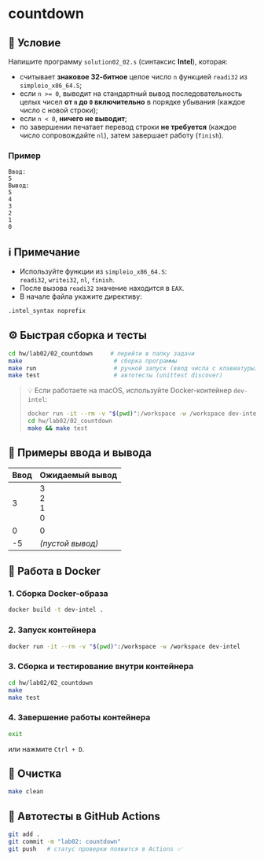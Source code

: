 # countdown

## 📝 Условие

Напишите программу `solution02_02.s` (синтаксис **Intel**), которая:

- считывает **знаковое 32-битное** целое число `n` функцией `readi32` из `simpleio_x86_64.S`;
- если `n >= 0`, выводит на стандартный вывод последовательность целых чисел **от `n` до `0` включительно** в порядке убывания (каждое число с новой строки);
- если `n < 0`, **ничего не выводит**;
- по завершении печатает перевод строки **не требуется** (каждое число сопровождайте `nl`), затем завершает работу (`finish`).

### Пример
```text
Ввод:
5
Вывод:
5
4
3
2
1
0
```

## ℹ️ Примечание

- Используйте функции из `simpleio_x86_64.S`:  
  `readi32`, `writei32`, `nl`, `finish`.
- После вызова `readi32` значение находится в `EAX`.
- В начале файла укажите директиву:
```asm
.intel_syntax noprefix
```

## ⚙️ Быстрая сборка и тесты

```bash
cd hw/lab02/02_countdown     # перейти в папку задачи
make                          # сборка программы
make run                      # ручной запуск (ввод числа с клавиатуры)
make test                     # автотесты (unittest discover)
```

> 💡 Если работаете на macOS, используйте Docker-контейнер `dev-intel`:
> ```bash
> docker run -it --rm -v "$(pwd)":/workspace -w /workspace dev-intel
> cd hw/lab02/02_countdown
> make && make test
> ```

## 🧪 Примеры ввода и вывода

| Ввод | Ожидаемый вывод |
|------|------------------|
| 3 | 3<br>2<br>1<br>0 |
| 0 | 0 |
| -5 | *(пустой вывод)* |

## 🐳 Работа в Docker

### 1. Сборка Docker-образа

```bash
docker build -t dev-intel .
```

### 2. Запуск контейнера

```bash
docker run -it --rm -v "$(pwd)":/workspace -w /workspace dev-intel
```

### 3. Сборка и тестирование внутри контейнера

```bash
cd hw/lab02/02_countdown
make
make test
```

### 4. Завершение работы контейнера

```bash
exit
```

или нажмите `Ctrl + D`.

## 🧹 Очистка

```bash
make clean
```

## 🚀 Автотесты в GitHub Actions

```bash
git add .
git commit -m "lab02: countdown"
git push   # статус проверки появится в Actions ✅
```
